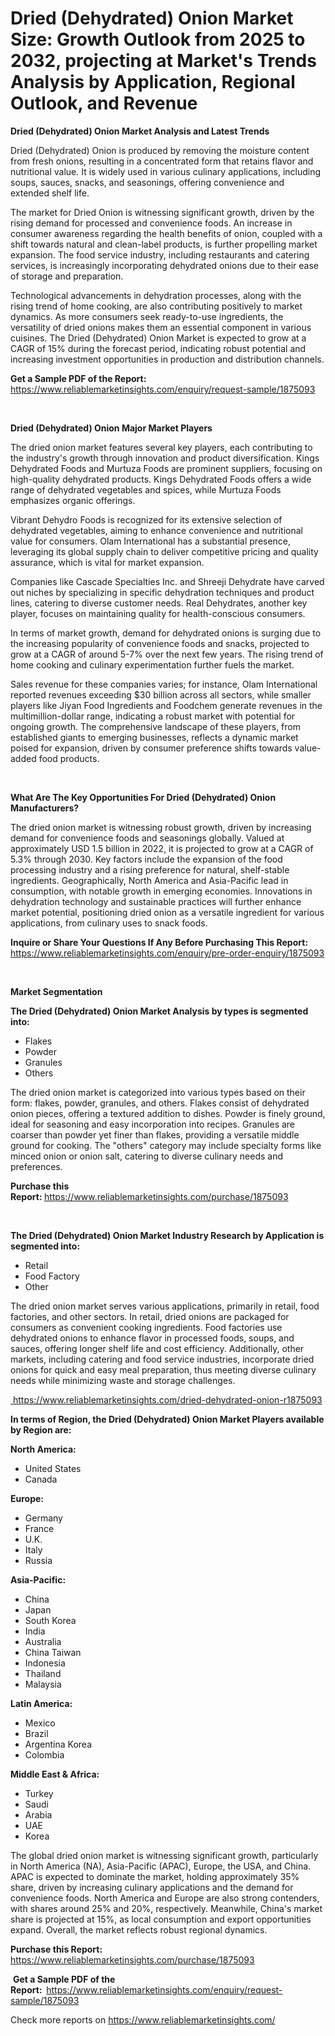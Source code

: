 <p><h1>Dried (Dehydrated) Onion Market Size: Growth Outlook from 2025 to 2032, projecting at Market's Trends Analysis by Application, Regional Outlook, and Revenue</h1></p><p><strong>Dried (Dehydrated) Onion Market Analysis and Latest Trends</strong></p>
<p><p>Dried (Dehydrated) Onion is produced by removing the moisture content from fresh onions, resulting in a concentrated form that retains flavor and nutritional value. It is widely used in various culinary applications, including soups, sauces, snacks, and seasonings, offering convenience and extended shelf life.</p><p>The market for Dried Onion is witnessing significant growth, driven by the rising demand for processed and convenience foods. An increase in consumer awareness regarding the health benefits of onion, coupled with a shift towards natural and clean-label products, is further propelling market expansion. The food service industry, including restaurants and catering services, is increasingly incorporating dehydrated onions due to their ease of storage and preparation.</p><p>Technological advancements in dehydration processes, along with the rising trend of home cooking, are also contributing positively to market dynamics. As more consumers seek ready-to-use ingredients, the versatility of dried onions makes them an essential component in various cuisines. The Dried (Dehydrated) Onion Market is expected to grow at a CAGR of 15% during the forecast period, indicating robust potential and increasing investment opportunities in production and distribution channels.</p></p>
<p><strong>Get a Sample PDF of the Report:&nbsp;</strong> <a href="https://www.reliablemarketinsights.com/enquiry/request-sample/1875093?utm_campaign=2450&utm_medium=2&utm_source=Github&utm_content=ia&utm_term=15022025&utm_id=dried-dehydrated-onion">https://www.reliablemarketinsights.com/enquiry/request-sample/1875093</a></p>
<p>&nbsp;</p>
<p><strong>Dried (Dehydrated) Onion Major Market Players</strong></p>
<p><p>The dried onion market features several key players, each contributing to the industry's growth through innovation and product diversification. Kings Dehydrated Foods and Murtuza Foods are prominent suppliers, focusing on high-quality dehydrated products. Kings Dehydrated Foods offers a wide range of dehydrated vegetables and spices, while Murtuza Foods emphasizes organic offerings.</p><p>Vibrant Dehydro Foods is recognized for its extensive selection of dehydrated vegetables, aiming to enhance convenience and nutritional value for consumers. Olam International has a substantial presence, leveraging its global supply chain to deliver competitive pricing and quality assurance, which is vital for market expansion. </p><p>Companies like Cascade Specialties Inc. and Shreeji Dehydrate have carved out niches by specializing in specific dehydration techniques and product lines, catering to diverse customer needs. Real Dehydrates, another key player, focuses on maintaining quality for health-conscious consumers.</p><p>In terms of market growth, demand for dehydrated onions is surging due to the increasing popularity of convenience foods and snacks, projected to grow at a CAGR of around 5-7% over the next few years. The rising trend of home cooking and culinary experimentation further fuels the market.</p><p>Sales revenue for these companies varies; for instance, Olam International reported revenues exceeding $30 billion across all sectors, while smaller players like Jiyan Food Ingredients and Foodchem generate revenues in the multimillion-dollar range, indicating a robust market with potential for ongoing growth. The comprehensive landscape of these players, from established giants to emerging businesses, reflects a dynamic market poised for expansion, driven by consumer preference shifts towards value-added food products.</p></p>
<p>&nbsp;</p>
<p><strong>What Are The Key Opportunities For Dried (Dehydrated) Onion Manufacturers?</strong></p>
<p><p>The dried onion market is witnessing robust growth, driven by increasing demand for convenience foods and seasonings globally. Valued at approximately USD 1.5 billion in 2022, it is projected to grow at a CAGR of 5.3% through 2030. Key factors include the expansion of the food processing industry and a rising preference for natural, shelf-stable ingredients. Geographically, North America and Asia-Pacific lead in consumption, with notable growth in emerging economies. Innovations in dehydration technology and sustainable practices will further enhance market potential, positioning dried onion as a versatile ingredient for various applications, from culinary uses to snack foods.</p></p>
<p><strong>Inquire or Share Your Questions If Any Before Purchasing This Report:</strong> <a href="https://www.reliablemarketinsights.com/enquiry/pre-order-enquiry/1875093?utm_campaign=2450&utm_medium=2&utm_source=Github&utm_content=ia&utm_term=15022025&utm_id=dried-dehydrated-onion">https://www.reliablemarketinsights.com/enquiry/pre-order-enquiry/1875093</a></p>
<p>&nbsp;</p>
<p><strong>Market Segmentation</strong></p>
<p><strong>The Dried (Dehydrated) Onion Market Analysis by types is segmented into:</strong></p>
<p><ul><li>Flakes</li><li>Powder</li><li>Granules</li><li>Others</li></ul></p>
<p><p>The dried onion market is categorized into various types based on their form: flakes, powder, granules, and others. Flakes consist of dehydrated onion pieces, offering a textured addition to dishes. Powder is finely ground, ideal for seasoning and easy incorporation into recipes. Granules are coarser than powder yet finer than flakes, providing a versatile middle ground for cooking. The "others" category may include specialty forms like minced onion or onion salt, catering to diverse culinary needs and preferences.</p></p>
<p><strong>Purchase this Report:&nbsp;</strong><a href="https://www.reliablemarketinsights.com/purchase/1875093?utm_campaign=2450&utm_medium=2&utm_source=Github&utm_content=ia&utm_term=15022025&utm_id=dried-dehydrated-onion">https://www.reliablemarketinsights.com/purchase/1875093</a></p>
<p>&nbsp;</p>
<p><strong>The Dried (Dehydrated) Onion Market Industry Research by Application is segmented into:</strong></p>
<p><ul><li>Retail</li><li>Food Factory</li><li>Other</li></ul></p>
<p><p>The dried onion market serves various applications, primarily in retail, food factories, and other sectors. In retail, dried onions are packaged for consumers as convenient cooking ingredients. Food factories use dehydrated onions to enhance flavor in processed foods, soups, and sauces, offering longer shelf life and cost efficiency. Additionally, other markets, including catering and food service industries, incorporate dried onions for quick and easy meal preparation, thus meeting diverse culinary needs while minimizing waste and storage challenges.</p></p>
<p><a href="https://www.reliablemarketinsights.com/dried-dehydrated-onion-r1875093?utm_campaign=2450&utm_medium=2&utm_source=Github&utm_content=ia&utm_term=15022025&utm_id=dried-dehydrated-onion">&nbsp;https://www.reliablemarketinsights.com/dried-dehydrated-onion-r1875093</a></p>
<p><strong>In terms of Region, the Dried (Dehydrated) Onion Market Players available by Region are:</strong></p>
<p>
    <p> <strong> North America: </strong>
        <ul>
            <li>United States</li>
            <li>Canada</li>
        </ul>
        </p> 
    <p> <strong> Europe: </strong>
        <ul>
            <li>Germany</li>
            <li>France</li>
            <li>U.K.</li>
            <li>Italy</li>
            <li>Russia</li>
        </ul>
        </p> 
    <p> <strong> Asia-Pacific: </strong>
        <ul>
            <li>China</li>
            <li>Japan</li>
            <li>South Korea</li>
            <li>India</li>
            <li>Australia</li>
            <li>China Taiwan</li>
            <li>Indonesia</li>
            <li>Thailand</li>
            <li>Malaysia</li>
        </ul>
        </p> 
    <p> <strong> Latin America: </strong>
        <ul>
            <li>Mexico</li>
            <li>Brazil</li>
            <li>Argentina Korea</li>
            <li>Colombia</li>
        </ul>
        </p> 
    <p> <strong> Middle East & Africa: </strong>
        <ul>
            <li>Turkey</li>
            <li>Saudi</li>
            <li>Arabia</li>
            <li>UAE</li>
            <li>Korea</li>
        </ul>
    </p>
    </p>
<p><p>The global dried onion market is witnessing significant growth, particularly in North America (NA), Asia-Pacific (APAC), Europe, the USA, and China. APAC is expected to dominate the market, holding approximately 35% share, driven by increasing culinary applications and the demand for convenience foods. North America and Europe are also strong contenders, with shares around 25% and 20%, respectively. Meanwhile, China's market share is projected at 15%, as local consumption and export opportunities expand. Overall, the market reflects robust regional dynamics.</p></p>
<p><strong>Purchase this Report: </strong><a href="https://www.reliablemarketinsights.com/purchase/1875093?utm_campaign=2450&utm_medium=2&utm_source=Github&utm_content=ia&utm_term=15022025&utm_id=dried-dehydrated-onion">https://www.reliablemarketinsights.com/purchase/1875093</a></p>
<p>&nbsp;<strong>Get a Sample PDF of the Report:&nbsp;&nbsp;</strong><a href="https://www.reliablemarketinsights.com/enquiry/request-sample/1875093?utm_campaign=2450&utm_medium=2&utm_source=Github&utm_content=ia&utm_term=15022025&utm_id=dried-dehydrated-onion">https://www.reliablemarketinsights.com/enquiry/request-sample/1875093</a></p>
<p><strong></strong></p>
<p>Check more reports on <a href="https://www.reliablemarketinsights.com/?utm_campaign=2450&utm_medium=2&utm_source=Github&utm_content=ia&utm_term=15022025&utm_id=dried-dehydrated-onion">https://www.reliablemarketinsights.com/</a></p>